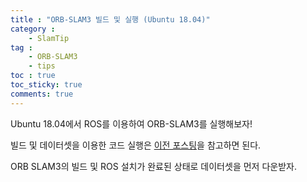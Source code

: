 ```yaml
---
title : "ORB-SLAM3 빌드 및 실행 (Ubuntu 18.04)"
category :
    - SlamTip
tag :
    - ORB-SLAM3
    - tips
toc : true
toc_sticky: true
comments: true
---  
```


Ubuntu 18.04에서 ROS를 이용하여 ORB-SLAM3를 실행해보자!  

빌드 및 데이터셋을 이용한 코드 실행은 [이전 포스팅](https://taeyoung96.github.io/slamtip/ORBSLAM3_build/)을 참고하면 된다.  

ORB SLAM3의 빌드 및 ROS 설치가 완료된 상태로 데이터셋을 먼저 다운받자.  

